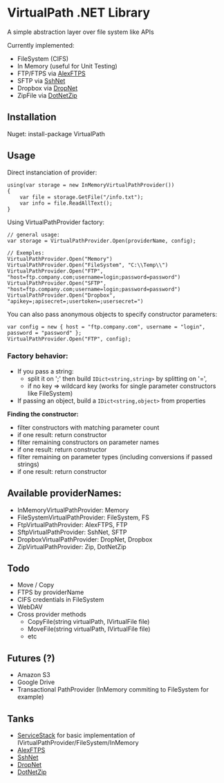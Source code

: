 # VirtualPath .NET Library

A simple abstraction layer over file system like APIs

Currently implemented:

- FileSystem (CIFS)
- In Memory (useful for Unit Testing)
- FTP/FTPS via [AlexFTPS](http://ftps.codeplex.com/)
- SFTP via [SshNet](http://sshnet.codeplex.com/)
- Dropbox via [DropNet](https://github.com/dkarzon/DropNet)
- ZipFile via [DotNetZip](http://dotnetzip.codeplex.com)

## Installation

Nuget: install-package VirtualPath

## Usage

Direct instanciation of provider:

	using(var storage = new InMemoryVirtualPathProvider())
	{
		var file = storage.GetFile("/info.txt");
		var info = file.ReadAllText();
	}

Using VirtualPathProvider factory:

	// general usage:
	var storage = VirtualPathProvider.Open(providerName, config);
	
	// Exemples:
	VirtualPathProvider.Open("Memory")
	VirtualPathProvider.Open("FileSystem", "C:\\Temp\\")
	VirtualPathProvider.Open("FTP", "host=ftp.company.com;username=login;password=password")
	VirtualPathProvider.Open("SFTP", "host=ftp.company.com;username=login;password=password")
	VirtualPathProvider.Open("Dropbox", "apikey=;apisecret=;usertoken=;usersecret=")

You can also pass anonymous objects to specify constructor parameters:

	var config = new { host = "ftp.company.com", username = "login", password = "password" };
	VirtualPathProvider.Open("FTP", config);

### Factory behavior:

- If you pass a string: 
	- split it on ';' then build `IDict<string,string>` by splitting on '=', 
	- if no key => wildcard key (works for single parameter constructors like FileSystem)
- If passing an object, build a `IDict<string,object>` from properties

__Finding the constructor:__

 - filter constructors with matching parameter count
 - if one result: return constructor
 - filter remaining constructors on parameter names
 - if one result: return constructor
 - filter remaining on parameter types (including conversions if passed strings)
 - if one result: return constructor

## Available providerNames:

- InMemoryVirtualPathProvider: Memory
- FileSystemVirtualPathProvider: FileSystem, FS
- FtpVirtualPathProvider: AlexFTPS, FTP
- SftpVirtualPathProvider: SshNet, SFTP
- DropboxVirtualPathProvider: DropNet, Dropbox
- ZipVirtualPathProvider: Zip, DotNetZip

## Todo

- Move / Copy
- FTPS by providerName
- CIFS credentials in FileSystem
- WebDAV
- Cross provider methods
	- CopyFile(string virtualPath, IVirtualFile file)
	- MoveFile(string virtualPath, IVirtualFile file)
	- etc

## Futures (?)

- Amazon S3
- Google Drive
- Transactional PathProvider (InMemory commiting to FileSystem for example)

## Tanks

- [ServiceStack](http://www.servicestack.net/) for basic implementation of IVirtualPathProvider/FileSystem/InMemory
- [AlexFTPS](http://ftps.codeplex.com/)
- [SshNet](http://sshnet.codeplex.com/)
- [DropNet](https://github.com/dkarzon/DropNet)
- [DotNetZip](http://dotnetzip.codeplex.com)
